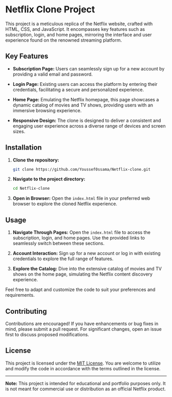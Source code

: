 # Netflix Clone Project

This project is a meticulous replica of the Netflix website, crafted with HTML, CSS, and JavaScript. It encompasses key features such as subscription, login, and home pages, mirroring the interface and user experience found on the renowned streaming platform.

## Key Features

- **Subscription Page:** Users can seamlessly sign up for a new account by providing a valid email and password.
  
- **Login Page:** Existing users can access the platform by entering their credentials, facilitating a secure and personalized experience.

- **Home Page:** Emulating the Netflix homepage, this page showcases a dynamic catalog of movies and TV shows, providing users with an immersive browsing experience.

- **Responsive Design:** The clone is designed to deliver a consistent and engaging user experience across a diverse range of devices and screen sizes.


## Installation

1. **Clone the repository:**
   ```bash
   git clone https://github.com/Youssef0ssama/Netflix-clone.git
   ```

2. **Navigate to the project directory:**
   ```bash
   cd Netflix-clone
   ```

3. **Open in Browser:**
   Open the `index.html` file in your preferred web browser to explore the cloned Netflix experience.

## Usage

1. **Navigate Through Pages:**
   Open the `index.html` file to access the subscription, login, and home pages. Use the provided links to seamlessly switch between these sections.

2. **Account Interaction:**
   Sign up for a new account or log in with existing credentials to explore the full range of features.

3. **Explore the Catalog:**
   Dive into the extensive catalog of movies and TV shows on the home page, simulating the Netflix content discovery experience.

Feel free to adapt and customize the code to suit your preferences and requirements.

## Contributing

Contributions are encouraged! If you have enhancements or bug fixes in mind, please submit a pull request. For significant changes, open an issue first to discuss proposed modifications.

## License

This project is licensed under the [MIT License](LICENSE). You are welcome to utilize and modify the code in accordance with the terms outlined in the license.

---

**Note:** This project is intended for educational and portfolio purposes only. It is not meant for commercial use or distribution as an official Netflix product.
